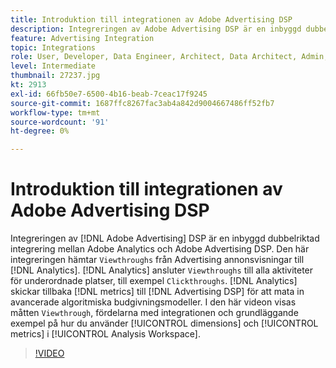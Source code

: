 ```yaml
---
title: Introduktion till integrationen av Adobe Advertising DSP
description: Integreringen av Adobe Advertising DSP är en inbyggd dubbelriktad integrering mellan Adobe Analytics och Adobe Advertising DSP.
feature: Advertising Integration
topic: Integrations
role: User, Developer, Data Engineer, Architect, Data Architect, Admin, Leader
level: Intermediate
thumbnail: 27237.jpg
kt: 2913
exl-id: 66fb50e7-6500-4b16-beab-7ceac17f9245
source-git-commit: 1687ffc8267fac3ab4a842d9004667486ff52fb7
workflow-type: tm+mt
source-wordcount: '91'
ht-degree: 0%

---
```


# Introduktion till integrationen av Adobe Advertising DSP

Integreringen av [!DNL Adobe Advertising] DSP är en inbyggd dubbelriktad integrering mellan Adobe Analytics och Adobe Advertising DSP. Den här integreringen hämtar `Viewthroughs` från Advertising annonsvisningar till [!DNL Analytics]. [!DNL Analytics] ansluter `Viewthroughs` till alla aktiviteter för underordnade platser, till exempel `Clickthroughs`. [!DNL Analytics] skickar tillbaka [!DNL metrics] till [!DNL Advertising DSP] för att mata in avancerade algoritmiska budgivningsmodeller. I den här videon visas måtten `Viewthrough`, fördelarna med integrationen och grundläggande exempel på hur du använder [!UICONTROL dimensions] och [!UICONTROL metrics] i [!UICONTROL Analysis Workspace].

>[!VIDEO](https://video.tv.adobe.com/v/27237/?quality=12&learn=on)
